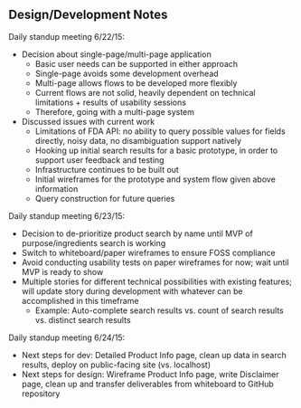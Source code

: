 
## Design/Development Notes

Daily standup meeting 6/22/15:

- Decision about single-page/multi-page application
   - Basic user needs can be supported in either approach
   - Single-page avoids some development overhead
   - Multi-page allows flows to be developed more flexibly
   - Current flows are not solid, heavily dependent on technical limitations + results of usability sessions
   - Therefore, going with a multi-page system
- Discussed issues with current work
   - Limitations of FDA API: no ability to query possible values for fields directly, noisy data, no disambiguation support natively
   - Hooking up initial search results for a basic prototype, in order to support user feedback and testing
   - Infrastructure continues to be built out
   - Initial wireframes for the prototype and system flow given above information
   - Query construction for future queries

Daily standup meeting 6/23/15:

- Decision to de-prioritize product search by name until MVP of purpose/ingredients search is working
- Switch to whiteboard/paper wireframes to ensure FOSS compliance
- Avoid conducting usability tests on paper wireframes for now; wait until MVP is ready to show
- Multiple stories for different technical possibilities with existing features; will update story during development with whatever can be accomplished in this timeframe
   - Example: Auto-complete search results vs. count of search results vs. distinct search results

Daily standup meeting 6/24/15:

- Next steps for dev: Detailed Product Info page, clean up data in search results, deploy on public-facing site (vs. localhost)
- Next steps for design: Wireframe Product Info page, write Disclaimer page, clean up and transfer deliverables from whiteboard to GitHub repository